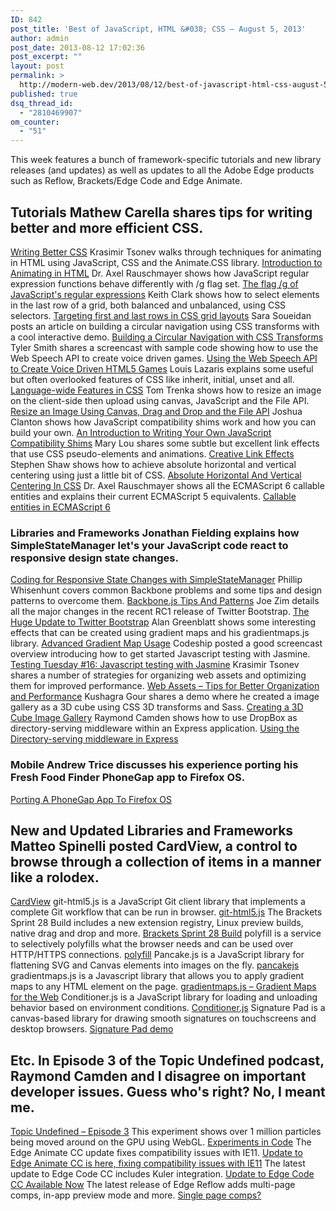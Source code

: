 ```yaml
---
ID: 842
post_title: 'Best of JavaScript, HTML &#038; CSS – August 5, 2013'
author: admin
post_date: 2013-08-12 17:02:36
post_excerpt: ""
layout: post
permalink: >
  http://modern-web.dev/2013/08/12/best-of-javascript-html-css-august-5-2013/
published: true
dsq_thread_id:
  - "2810469907"
om_counter:
  - "51"
---
```

This week features a bunch of framework-specific tutorials and new library releases (and updates) as well as updates to all the Adobe Edge products such as Reflow, Brackets/Edge Code and Edge Animate. 
## Tutorials Mathew Carella shares tips for writing better and more efficient CSS. 

[Writing Better CSS][1] Krasimir Tsonev walks through techniques for animating in HTML using JavaScript, CSS and the Animate.CSS library. [Introduction to Animating in HTML][2] Dr. Axel Rauschmayer shows how JavaScript regular expression functions behave differently with /g flag set. [The flag /g of JavaScript's regular expressions][3] Keith Clark shows how to select elements in the last row of a grid, both balanced and unbalanced, using CSS selectors. [Targeting first and last rows in CSS grid layouts][4] Sara Soueidan posts an article on building a circular navigation using CSS transforms with a cool interactive demo. [Building a Circular Navigation with CSS Transforms][5] Tyler Smith shares a screencast with sample code showing how to use the Web Speech API to create voice driven games. [Using the Web Speech API to Create Voice Driven HTML5 Games][6] Louis Lazaris explains some useful but often overlooked features of CSS like inherit, initial, unset and all. [Language-wide Features in CSS][7] Tom Trenka shows how to resize an image on the client-side then upload using canvas, JavaScript and the File API. [Resize an Image Using Canvas, Drag and Drop and the File API][8] Joshua Clanton shows how JavaScript compatibility shims work and how you can build your own. [An Introduction to Writing Your Own JavaScript Compatibility Shims][9] Mary Lou shares some subtle but excellent link effects that use CSS pseudo-elements and animations. [Creative Link Effects][10] Stephen Shaw shows how to achieve absolute horizontal and vertical centering using just a little bit of CSS. [Absolute Horizontal And Vertical Centering In CSS][11] Dr. Axel Rauschmayer shows all the ECMAScript 6 callable entities and explains their current ECMAScript 5 equivalents. [Callable entities in ECMAScript 6][12] 
### Libraries and Frameworks Jonathan Fielding explains how SimpleStateManager let's your JavaScript code react to responsive design state changes. 

[Coding for Responsive State Changes with SimpleStateManager][13] Phillip Whisenhunt covers common Backbone problems and some tips and design patterns to overcome them. [Backbone.js Tips And Patterns][14] Joe Zim details all the major changes in the recent RC1 release of Twitter Bootstrap. [The Huge Update to Twitter Bootstrap][15] Alan Greenblatt shows some interesting effects that can be created using gradient maps and his gradientmaps.js library. [Advanced Gradient Map Usage][16] Codeship posted a good screencast overview introducing how to get started Javascript testing with Jasmine. [Testing Tuesday #16: Javascript testing with Jasmine][17] Krasimir Tsonev shares a number of strategies for organizing web assets and optimizing them for improved performance. [Web Assets – Tips for Better Organization and Performance][18] Kushagra Gour shares a demo where he created a image gallery as a 3D cube using CSS 3D transforms and Sass. [Creating a 3D Cube Image Gallery][19] Raymond Camden shows how to use DropBox as directory-serving middleware within an Express application. [Using the Directory-serving middleware in Express][20] 
### Mobile Andrew Trice discusses his experience porting his Fresh Food Finder PhoneGap app to Firefox OS. 

[Porting A PhoneGap App To Firefox OS][21] 
## New and Updated Libraries and Frameworks Matteo Spinelli posted CardView, a control to browse through a collection of items in a manner like a rolodex. 

[CardView][22] git-html5.js is a JavaScript Git client library that implements a complete Git workflow that can be run in browser. [git-html5.js][23] The Brackets Sprint 28 Build includes a new extension registry, Linux preview builds, native drag and drop and more. [Brackets Sprint 28 Build][24] polyfill is a service to selectively polyfills what the browser needs and can be used over HTTP/HTTPS connections. [polyfill][25] Pancake.js is a JavaScript library for flattening SVG and Canvas elements into images on the fly. [pancakejs][26] gradientmaps.js is a Javascript library that allows you to apply gradient maps to any HTML element on the page. [gradientmaps.js – Gradient Maps for the Web][27] Conditioner.js is a JavaScript library for loading and unloading behavior based on environment conditions. [Conditioner.js][28] Signature Pad is a canvas-based library for drawing smooth signatures on touchscreens and desktop browsers. [Signature Pad demo][29] 
## Etc. In Episode 3 of the Topic Undefined podcast, Raymond Camden and I disagree on important developer issues. Guess who's right? No, I meant me. 

[Topic Undefined – Episode 3][30] This experiment shows over 1 million particles being moved around on the GPU using WebGL. [Experiments in Code][31] The Edge Animate CC update fixes compatibility issues with IE11. [Update to Edge Animate CC is here, fixing compatibility issues with IE11][32] The latest update to Edge Code CC includes Kuler integration. [Update to Edge Code CC Available Now][33] The latest release of Edge Reflow adds multi-page comps, in-app preview mode and more. [Single page comps?][34]

 [1]: http://bit.ly/13e4acr
 [2]: http://bit.ly/13e4Heq
 [3]: http://bit.ly/15kxCHT
 [4]: http://bit.ly/11S7QOa
 [5]: http://bit.ly/136GlDb
 [6]: http://bit.ly/13QHjye
 [7]: http://bit.ly/13IVR6C
 [8]: http://bit.ly/16x0IrY
 [9]: http://bit.ly/13YgnM3
 [10]: http://bit.ly/1epIjOM
 [11]: http://coding.smashingmagazine.com/2013/08/09/absolute-horizontal-vertical-centering-css/
 [12]: http://www.2ality.com/2013/08/es6-callables.html
 [13]: http://bit.ly/13e354c
 [14]: http://bit.ly/1cRf8WX
 [15]: http://bit.ly/1cN1C6I
 [16]: http://bit.ly/1483or2
 [17]: http://bit.ly/1cwjxQl
 [18]: http://bit.ly/13YgVkW
 [19]: http://bit.ly/16x1sgW
 [20]: http://www.raymondcamden.com/index.cfm/2013/8/11/Using-the-Directoryserving-middleware-in-Express
 [21]: http://bit.ly/1bislq4
 [22]: http://buff.ly/14CDNh3
 [23]: http://bit.ly/1cRejxh
 [24]: http://bit.ly/136D1bd
 [25]: http://bit.ly/1ctTgCa
 [26]: http://bit.ly/13E3AmC
 [27]: http://adobe.ly/15L2oNB
 [28]: http://bit.ly/1979W29
 [29]: http://bit.ly/13CXQt5
 [30]: http://bit.ly/1eqk3fl
 [31]: http://bit.ly/19dFpj8
 [32]: http://adobe.ly/1480nqP
 [33]: http://adobe.ly/14807rP
 [34]: http://adobe.ly/13IJ83V